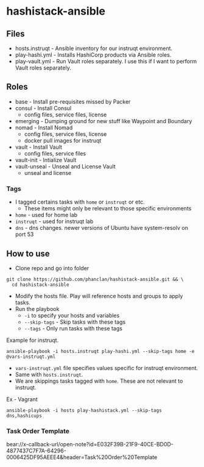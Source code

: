 # hashistack-ansible

## Files
* hosts.instruqt - Ansible inventory for our instruqt environment.
* play-hashi.yml - Installs HashiCorp products via Ansible roles.
* play-vault.yml - Run Vault roles separately. I use this if I want to perform Vault roles separately.

## Roles
* base - Install pre-requisites missed by Packer
* consul - Install Consul
  * config files, service files, license
* emerging - Dumping ground for new stuff like Waypoint and Boundary
* nomad - Install Nomad
  * config files, service files, license
  * docker pull images for instruqt
* vault - Install Vault
  * config files, service files
* vault-init - Intialize Vault
* vault-unseal - Unseal and License Vault
  * unseal and license

### Tags
* I tagged certains tasks with `home` or `instruqt` or etc.
  * These items might only be relevant to those specific environments
* `home` - used for home lab
* `instruqt` - used for instruqt lab
* `dns` - dns changes. newer versions of Ubuntu have system-resolv on port 53

## How to use
* Clone repo and go into folder
```shell
git clone https://github.com/phanclan/hashistack-ansible.git && \
  cd hashistack-ansible
```

* Modify the hosts file. Play will reference hosts and groups to apply tasks.
* Run the playbook
  * `-i` to specify your hosts and variables
  * `--skip-tags` - Skip tasks with these tags
  * `--tags` - Only run tasks with these tags

Example for instruqt.

```shell
ansible-playbook -i hosts.instruqt play-hashi.yml --skip-tags home -e @vars-instruqt.yml
```

- `vars-instruqt.yml` file specifies values specific for instruqt environment.
- Same with `hosts.instruqt`.
- We are skippings tasks tagged with `home`. These are not relevant to instruqt.

Ex - Vagrant
```
ansible-playbook -i hosts play-hashistack.yml --skip-tags dns,hashicups
```

### Task Order Template
bear://x-callback-url/open-note?id=E032F39B-21F9-40CE-BD0D-4877437C7F7A-64296-0006425DF95AEEE4&header=Task%20Order%20Template

